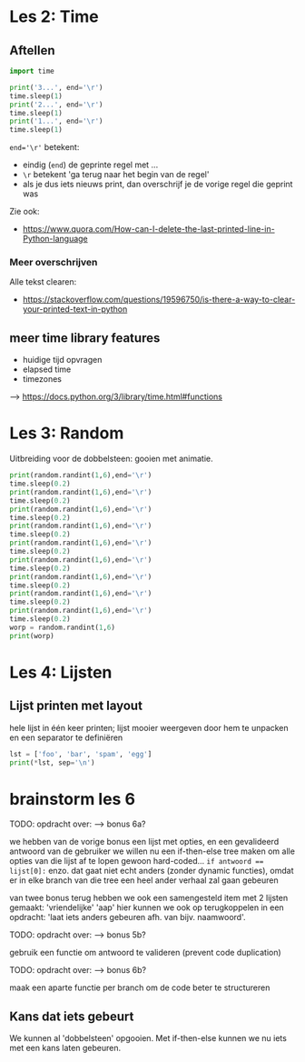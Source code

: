 # Les 2: Time

## Aftellen
```python
import time

print('3...', end='\r')
time.sleep(1)
print('2...', end='\r')
time.sleep(1)
print('1...', end='\r')
time.sleep(1)
```

`end='\r'` betekent:
* eindig (`end`) de geprinte regel met ...
* `\r` betekent 'ga terug naar het begin van de regel'
* als je dus iets nieuws print, dan overschrijf je de vorige regel die geprint was

Zie ook:
* https://www.quora.com/How-can-I-delete-the-last-printed-line-in-Python-language

### Meer overschrijven

Alle tekst clearen:
* https://stackoverflow.com/questions/19596750/is-there-a-way-to-clear-your-printed-text-in-python

## meer time library features

* huidige tijd opvragen
* elapsed time
* timezones

--> https://docs.python.org/3/library/time.html#functions

# Les 3: Random

Uitbreiding voor de dobbelsteen: gooien met animatie.

```python
print(random.randint(1,6),end='\r')
time.sleep(0.2)
print(random.randint(1,6),end='\r')
time.sleep(0.2)
print(random.randint(1,6),end='\r')
time.sleep(0.2)
print(random.randint(1,6),end='\r')
time.sleep(0.2)
print(random.randint(1,6),end='\r')
time.sleep(0.2)
print(random.randint(1,6),end='\r')
time.sleep(0.2)
print(random.randint(1,6),end='\r')
time.sleep(0.2)
print(random.randint(1,6),end='\r')
time.sleep(0.2)
print(random.randint(1,6),end='\r')
time.sleep(0.2)
worp = random.randint(1,6)
print(worp)
```

# Les 4: Lijsten

## Lijst printen met layout
hele lijst in één keer printen;
lijst mooier weergeven door hem te unpacken en een separator te definiëren

```python
lst = ['foo', 'bar', 'spam', 'egg']
print(*lst, sep='\n')
```

# brainstorm les 6


TODO: opdracht over: --> bonus 6a?

we hebben van de vorige bonus een lijst met opties, en een gevalideerd antwoord van de gebruiker
we willen nu een if-then-else tree maken om alle opties van die lijst af te lopen
gewoon hard-coded... `if antwoord == lijst[0]:` enzo.
dat gaat niet echt anders (zonder dynamic functies),
omdat er in elke branch van die tree een heel ander verhaal zal gaan gebeuren

van twee bonus terug hebben we ook een samengesteld item met 2 lijsten gemaakt: 'vriendelijke' 'aap'
hier kunnen we ook op terugkoppelen in een opdracht: 'laat iets anders gebeuren afh. van bijv. naamwoord'.



TODO: opdracht over: --> bonus 5b?

gebruik een functie om antwoord te valideren (prevent code duplication)



TODO: opdracht over: --> bonus 6b?

maak een aparte functie per branch om de code beter te structureren

## Kans dat iets gebeurt

We kunnen al 'dobbelsteen' opgooien. Met if-then-else kunnen we nu iets met een kans laten gebeuren.


